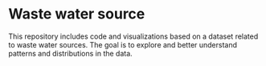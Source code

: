 # Waste water source

This repository includes code and visualizations based on a dataset related to waste water sources. The goal is to explore and better understand patterns and distributions in the data.
